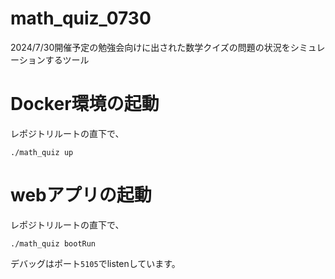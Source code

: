 # math_quiz_0730

2024/7/30開催予定の勉強会向けに出された数学クイズの問題の状況をシミュレーションするツール

# Docker環境の起動

レポジトリルートの直下で、

```shell
./math_quiz up
```

# webアプリの起動

レポジトリルートの直下で、

```shell
./math_quiz bootRun
```

デバッグはポート`5105`でlistenしています。

